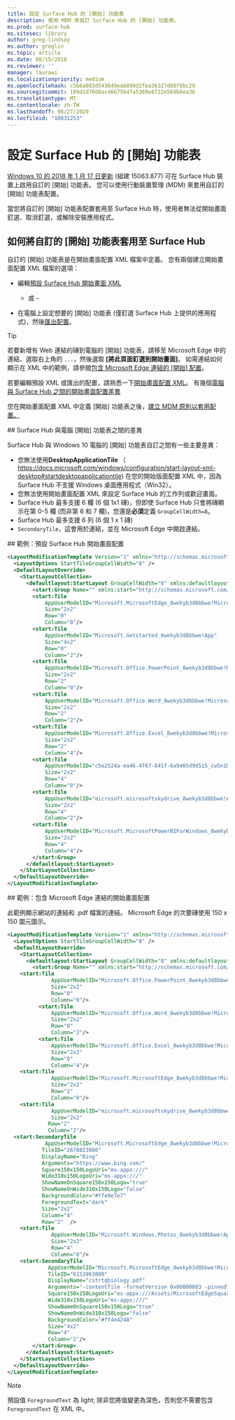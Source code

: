 ```yaml
---
title: 設定 Surface Hub 的 [開始] 功能表
description: 使用 MDM 來自訂 Surface Hub 的 [開始] 功能表。
ms.prod: surface-hub
ms.sitesec: library
author: greg-lindsay
ms.author: greglin
ms.topic: article
ms.date: 08/15/2018
ms.reviewer: ''
manager: laurawi
ms.localizationpriority: medium
ms.openlocfilehash: c5b6a083d543649eab899d2fea36327d08f8bc29
ms.sourcegitcommit: 109d1d7608ac4667564fa5369e8722e569b8ea36
ms.translationtype: MT
ms.contentlocale: zh-TW
ms.lasthandoff: 06/27/2020
ms.locfileid: "10831253"
---
```

# 設定 Surface Hub 的 [開始] 功能表

[Windows 10 的 2018 年 1 月 17 日更新](https://support.microsoft.com/help/4057144) (組建 15063.877) 可在 Surface Hub 裝置上啟用自訂的 [開始] 功能表。 您可以使用行動裝置管理 (MDM) 來套用自訂的 [開始] 功能表配置。

當您將自訂的 [開始] 功能表配置套用至 Surface Hub 時，使用者無法從開始畫面釘選、取消釘選，或解除安裝應用程式。 

## 如何將自訂的 [開始] 功能表套用至 Surface Hub

自訂的 [開始] 功能表是在開始畫面配置 XML 檔案中定義。 您有兩個建立開始畫面配置 XML 檔案的選項：

- 編輯[預設 Surface Hub 開始畫面 XML](#default)

    - 或 -

- 在電腦上設定想要的 [開始] 功能表 (僅釘選 Surface Hub 上提供的應用程式)，然後[匯出配置](https://docs.microsoft.com/windows/configuration/customize-and-export-start-layout#export-the-start-layout)。

>[!TIP]
>若要新增有 Web 連結的磚到電腦的 [開始] 功能表，請移至 Microsoft Edge 中的連結、選取右上角的 `...`，然後選取 **\[將此頁面釘選到開始畫面\]**。 如需連結如何顯示在 XML 中的範例，請參閱[包含 Microsoft Edge 連結的 \[開始\] 配置](#edge)。

若要編輯預設 XML 或匯出的配置，請熟悉一下[開始畫面配置 XML](https://docs.microsoft.com/windows/configuration/start-layout-xml-desktop)。 有幾個[電腦與 Surface Hub 之間的開始畫面配置差異](#differences)

您在開始畫面配置 XML 中定義 [開始] 功能表之後，[建立 MDM 原則以套用配置。](https://docs.microsoft.com/windows/configuration/customize-windows-10-start-screens-by-using-mobile-device-management#a-href-idbkmk-domaingpodeploymentacreate-a-policy-for-your-customized-start-layout)

<span id="differences" />
## Surface Hub 與電腦 [開始] 功能表之間的差異

Surface Hub 與 Windows 10 電腦的 [開始] 功能表自訂之間有一些主要差異：

- 您無法使用**DesktopApplicationTile** （ https://docs.microsoft.com/windows/configuration/start-layout-xml-desktop#startdesktopapplicationtile) 在您的開始版面配置 XML 中，因為 Surface Hub 不支援 Windows 桌面應用程式（Win32）。
- 您無法使用開始畫面配置 XML 來設定 Surface Hub 的工作列或歡迎畫面。  
- Surface Hub 最多支援 6 欄 (6 個 1x1 磚)，但即使 Surface Hub 只會將磚顯示在第 0-5 欄 (而非第 6 和 7 欄)，您還是**必須**定義 `GroupCellWidth=8`。
- Surface Hub 最多支援 6 列 (6 個 1 x 1 磚)
- `SecondaryTile`，這會用於連結，並在 Microsoft Edge 中開啟連結。


<span id="default" />
## 範例：預設 Surface Hub 開始畫面配置

```xml
<LayoutModificationTemplate Version="1" xmlns="http://schemas.microsoft.com/Start/2014/LayoutModification">
  <LayoutOptions StartTileGroupCellWidth="8" />
  <DefaultLayoutOverride>
    <StartLayoutCollection>
      <defaultlayout:StartLayout GroupCellWidth="8" xmlns:defaultlayout="http://schemas.microsoft.com/Start/2014/FullDefaultLayout">
        <start:Group Name="" xmlns:start="http://schemas.microsoft.com/Start/2014/StartLayout">
        <start:Tile
            AppUserModelID="Microsoft.MicrosoftEdge_8wekyb3d8bbwe!MicrosoftEdge"
            Size="2x2"
            Row="0"
            Column="0"/>
        <start:Tile
            AppUserModelID="Microsoft.Getstarted_8wekyb3d8bbwe!App"
            Size="4x2"
            Row="0"
            Column="2"/>
        <start:Tile
            AppUserModelID="Microsoft.Office.PowerPoint_8wekyb3d8bbwe!Microsoft.pptim"
            Size="2x2"
            Row="2"
            Column="0"/>
        <start:Tile
            AppUserModelID="Microsoft.Office.Word_8wekyb3d8bbwe!Microsoft.Word"
            Size="2x2"
            Row="2"
            Column="2"/>
        <start:Tile
            AppUserModelID="Microsoft.Office.Excel_8wekyb3d8bbwe!Microsoft.Excel"
            Size="2x2"
            Row="2"
            Column="4"/>
        <start:Tile
            AppUserModelID="c5e2524a-ea46-4f67-841f-6a9465d9d515_cw5n1h2txyewy!App"
            Size="2x2"
            Row="4"
            Column="0"/>
        <start:Tile
            AppUserModelID="microsoft.microsoftskydrive_8wekyb3d8bbwe!App"
            Size="2x2"
            Row="4"
            Column="2"/>
        <start:Tile
            AppUserModelID="Microsoft.MicrosoftPowerBIForWindows_8wekyb3d8bbwe!Microsoft.MicrosoftPowerBIForWindows"
            Size="2x2"
            Row="4"
            Column="4"/>
        </start:Group>
      </defaultlayout:StartLayout>
    </StartLayoutCollection>
  </DefaultLayoutOverride>
</LayoutModificationTemplate>
```

<span id="edge" />
## 範例：包含 Microsoft Edge 連結的開始畫面配置

此範例顯示網站的連結和 .pdf 檔案的連結。 Microsoft Edge 的次要磚使用 150 x 150 圖元圖示。

```xml
<LayoutModificationTemplate Version="1" xmlns="http://schemas.microsoft.com/Start/2014/LayoutModification">
  <LayoutOptions StartTileGroupCellWidth="8" />
  <DefaultLayoutOverride>
    <StartLayoutCollection>
      <defaultlayout:StartLayout GroupCellWidth="8" xmlns:defaultlayout="http://schemas.microsoft.com/Start/2014/FullDefaultLayout">
        <start:Group Name="" xmlns:start="http://schemas.microsoft.com/Start/2014/StartLayout">
    <start:Tile
              AppUserModelID="Microsoft.Office.PowerPoint_8wekyb3d8bbwe!Microsoft.pptim"
              Size="2x2"
              Row="0"
              Column="0"/>
          <start:Tile
              AppUserModelID="Microsoft.Office.Word_8wekyb3d8bbwe!Microsoft.Word"
              Size="2x2"
              Row="0"
              Column="2"/>
          <start:Tile
              AppUserModelID="Microsoft.Office.Excel_8wekyb3d8bbwe!Microsoft.Excel"
              Size="2x2"
              Row="0"
              Column="4"/>
    <start:Tile
              AppUserModelID="Microsoft.MicrosoftEdge_8wekyb3d8bbwe!MicrosoftEdge"
              Size="2x2"
              Row="2"
              Column="0"/>
    <start:Tile
              AppUserModelID="microsoft.microsoftskydrive_8wekyb3d8bbwe!App"
              Size="2x2" 
             Row="2"
             Column="2"/>   
  <start:SecondaryTile
            AppUserModelID="Microsoft.MicrosoftEdge_8wekyb3d8bbwe!MicrosoftEdge"
           TileID="2678823080"
           DisplayName="Bing"
           Arguments="https://www.bing.com/"
           Square150x150LogoUri="ms-appx:///"
           Wide310x150LogoUri="ms-appx:///"
           ShowNameOnSquare150x150Logo="true"
           ShowNameOnWide310x150Logo="false"
           BackgroundColor="#ffe9e7e7"
           ForegroundText="dark"
           Size="2x2"
           Column="4"
           Row="2"  />
    <start:Tile
              AppUserModelID="Microsoft.Windows.Photos_8wekyb3d8bbwe!App"
              Size="2x2"
              Row="4"
              Column="0"/>
    <start:SecondaryTile
             AppUserModelID="Microsoft.MicrosoftEdge_8wekyb3d8bbwe!MicrosoftEdge"
             TileID="6153963000"
             DisplayName="cstrtqbiology.pdf"
             Arguments="-contentTile -formatVersion 0x00000003 -pinnedTimeLow 0x45b7376e -pinnedTimeHigh 0x01d2356c -securityFlags 0x00000000 -tileType 0x00000000 -url 0x0000003a https://www.ada.gov/regs2010/2010ADAStandards/Guidance_2010ADAStandards.pdf"
             Square150x150LogoUri="ms-appx:///Assets/MicrosoftEdgeSquare150x150.png"
             Wide310x150LogoUri="ms-appx:///" 
             ShowNameOnSquare150x150Logo="true"
             ShowNameOnWide310x150Logo="false"
             BackgroundColor="#ff4e4248"
             Size="4x2" 
             Row="4"
             Column="2"/>
        </start:Group>
      </defaultlayout:StartLayout>
    </StartLayoutCollection>
  </DefaultLayoutOverride>
</LayoutModificationTemplate>
```

>[!NOTE]
>預設值 `ForegroundText` 為 light; 除非您將值變更為深色，否則您不需要包含 `ForegroundText` 在 XML 中。
